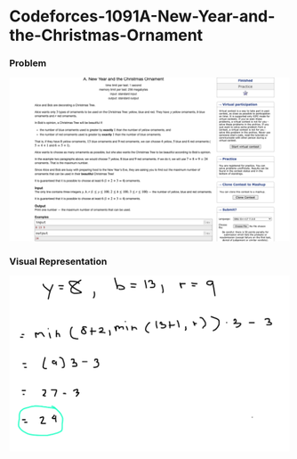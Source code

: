 # Codeforces-1091A-New-Year-and-the-Christmas-Ornament
### Problem
![](capture.png)
### Visual Representation
![](vis.png)
